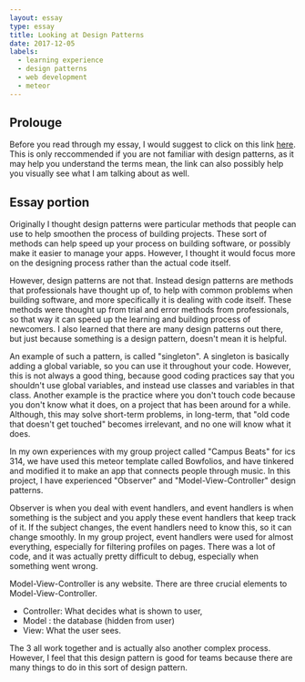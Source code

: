```yaml
---
layout: essay
type: essay 
title: Looking at Design Patterns
date: 2017-12-05 
labels: 
  - learning experience  
  - design patterns
  - web development
  - meteor
---
```

## Prolouge
Before you read through my essay, I would suggest to click on this link [here](https://sourcemaking.com/design_patterns).
This is only reccommended if you are not familiar with design patterns, as it may help you understand the terms mean, the link can also possibly help you visually see what I am talking about as well. 

## Essay portion
Originally I thought design patterns were particular methods that people can use to help smoothen the process of building 
projects. These sort of methods can help speed up your process on building software, or possibly make it easier to manage 
your apps. However, I thought it would focus more on the designing process rather than the actual code itself.

However, design patterns are not that. Instead design patterns are methods that professionals have thought up of, to help 
with common problems when building software, and more specifically it is dealing with code itself. These methods were thought 
up from trial and error methods from professionals, so that way it can speed up the learning and building process of newcomers.
I also learned that there are many design patterns out there, but just because something is a design pattern, doesn't mean it
is helpful. 

An example of such a pattern, is called "singleton". A singleton is basically adding a global variable, so you can use it 
throughout your code. However, this is not always a good thing, because good coding practices say that you shouldn't use global 
variables, and instead use classes and variables in that class. Another example is the practice where you don't touch code because
you don't know what it does, on a project that has been around for a while. Although, this may solve short-term problems, in 
long-term, that "old code that doesn't get touched" becomes irrelevant, and no one will know what it does. 

In my own experiences with my group project called "Campus Beats" for ics 314, we have used this meteor template called Bowfolios, 
and have tinkered and modified it to make an app that connects people through music. In this project, I have experienced "Observer"
and "Model-View-Controller" design patterns. 

Observer is when you deal with event handlers, and event handlers is when something is the subject 
and you apply these event handlers that keep track of it. If the subject changes, the event handlers need to know this, so it can change 
smoothly. In my group project, event handlers were used for almost everything, especially for filtering profiles on pages. There
was a lot of code, and it was actually pretty difficult to debug, especially when something went wrong.

Model-View-Controller is any website. There are three crucial elements to Model-View-Controller. 
- Controller: What decides what is shown to user, 
- Model : the database (hidden from user)
- View: What the user sees. 

The 3 all work together and is actually also another complex process. However, I feel that this design pattern is good for teams
because there are many things to do in this sort of design pattern. 

